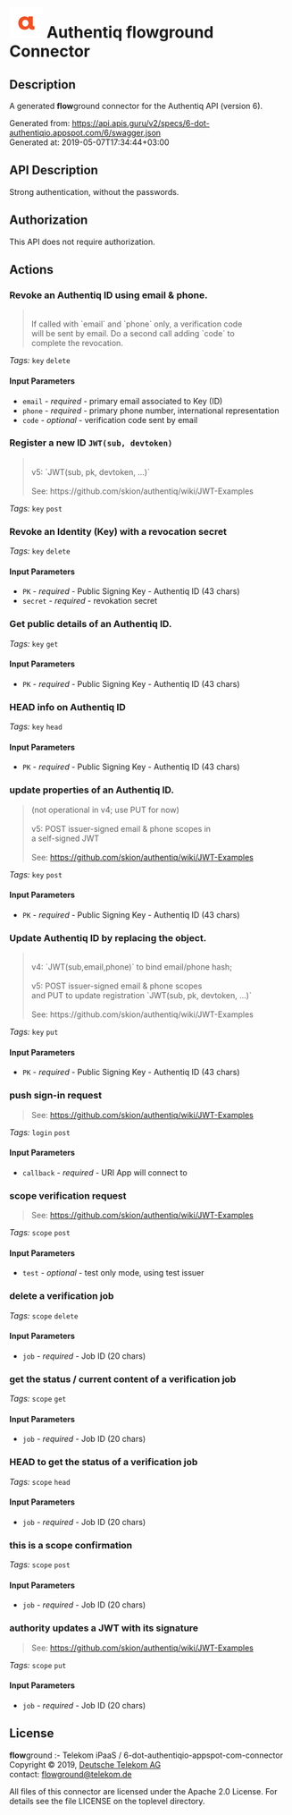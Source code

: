# ![LOGO](logo.png) Authentiq **flow**ground Connector

## Description

A generated **flow**ground connector for the Authentiq API (version 6).

Generated from: https://api.apis.guru/v2/specs/6-dot-authentiqio.appspot.com/6/swagger.json<br/>
Generated at: 2019-05-07T17:34:44+03:00

## API Description

Strong authentication, without the passwords.

## Authorization

This API does not require authorization.

## Actions

### Revoke an Authentiq ID using email & phone.<br/>
> <br/>
> If called with `email` and `phone` only, a verification code <br/>
> will be sent by email. Do a second call adding `code` to <br/>
> complete the revocation.

*Tags:* `key` `delete`

#### Input Parameters
* `email` - _required_ - primary email associated to Key (ID)
* `phone` - _required_ - primary phone number, international representation
* `code` - _optional_ - verification code sent by email

### Register a new ID `JWT(sub, devtoken)`<br/>
> <br/>
> v5: `JWT(sub, pk, devtoken, ...)`<br/>
> <br/>
> See: https://github.com/skion/authentiq/wiki/JWT-Examples

*Tags:* `key` `post`

### Revoke an Identity (Key) with a revocation secret

*Tags:* `key` `delete`

#### Input Parameters
* `PK` - _required_ - Public Signing Key - Authentiq ID (43 chars)
* `secret` - _required_ - revokation secret

### Get public details of an Authentiq ID.

*Tags:* `key` `get`

#### Input Parameters
* `PK` - _required_ - Public Signing Key - Authentiq ID (43 chars)

### HEAD info on Authentiq ID

*Tags:* `key` `head`

#### Input Parameters
* `PK` - _required_ - Public Signing Key - Authentiq ID (43 chars)

### update properties of an Authentiq ID.<br/>
> (not operational in v4; use PUT for now)<br/>
> <br/>
> v5: POST issuer-signed email & phone scopes in<br/>
> a self-signed JWT<br/>
> <br/>
> See: https://github.com/skion/authentiq/wiki/JWT-Examples

*Tags:* `key` `post`

#### Input Parameters
* `PK` - _required_ - Public Signing Key - Authentiq ID (43 chars)

### Update Authentiq ID by replacing the object.<br/>
> <br/>
> v4: `JWT(sub,email,phone)` to bind email/phone hash; <br/>
> <br/>
> v5: POST issuer-signed email & phone scopes<br/>
> and PUT to update registration `JWT(sub, pk, devtoken, ...)`<br/>
> <br/>
> See: https://github.com/skion/authentiq/wiki/JWT-Examples

*Tags:* `key` `put`

#### Input Parameters
* `PK` - _required_ - Public Signing Key - Authentiq ID (43 chars)

### push sign-in request<br/>
> See: https://github.com/skion/authentiq/wiki/JWT-Examples

*Tags:* `login` `post`

#### Input Parameters
* `callback` - _required_ - URI App will connect to

### scope verification request<br/>
> See: https://github.com/skion/authentiq/wiki/JWT-Examples

*Tags:* `scope` `post`

#### Input Parameters
* `test` - _optional_ - test only mode, using test issuer

### delete a verification job

*Tags:* `scope` `delete`

#### Input Parameters
* `job` - _required_ - Job ID (20 chars)

### get the status / current content of a verification job

*Tags:* `scope` `get`

#### Input Parameters
* `job` - _required_ - Job ID (20 chars)

### HEAD to get the status of a verification job

*Tags:* `scope` `head`

#### Input Parameters
* `job` - _required_ - Job ID (20 chars)

### this is a scope confirmation

*Tags:* `scope` `post`

#### Input Parameters
* `job` - _required_ - Job ID (20 chars)

### authority updates a JWT with its signature<br/>
> See: https://github.com/skion/authentiq/wiki/JWT-Examples

*Tags:* `scope` `put`

#### Input Parameters
* `job` - _required_ - Job ID (20 chars)

## License

**flow**ground :- Telekom iPaaS / 6-dot-authentiqio-appspot-com-connector<br/>
Copyright © 2019, [Deutsche Telekom AG](https://www.telekom.de)<br/>
contact: flowground@telekom.de

All files of this connector are licensed under the Apache 2.0 License. For details
see the file LICENSE on the toplevel directory.
